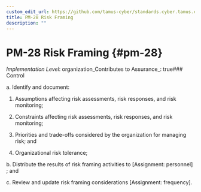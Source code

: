 ```yaml
---
custom_edit_url: https://github.com/tamus-cyber/standards.cyber.tamus.edu/tree/main/static/content/tamus.edu/TAMUS_profile.xml
title: PM-28 Risk Framing
description: ""
---
```


# PM-28 Risk Framing {#pm-28}

_Implementation Level_: organization_Contributes to Assurance_: true### Control

a. Identify and document:

1. Assumptions affecting risk assessments, risk responses, and risk monitoring;

2. Constraints affecting risk assessments, risk responses, and risk monitoring;

3. Priorities and trade-offs considered by the organization for managing risk; and

4. Organizational risk tolerance;

b. Distribute the results of risk framing activities to [Assignment: personnel] ; and

c. Review and update risk framing considerations [Assignment: frequency].

